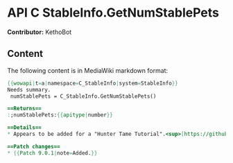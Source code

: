 # API C StableInfo.GetNumStablePets

**Contributor:** KethoBot

## Content

The following content is in MediaWiki markdown format:

```mediawiki
{{wowapi|t=a|namespace=C_StableInfo|system=StableInfo}}
Needs summary.
 numStablePets = C_StableInfo.GetNumStablePets()

==Returns==
:;numStablePets:{{apitype|number}}

==Details==
* Appears to be added for a "Hunter Tame Tutorial".<sup>[https://github.com/Gethe/wow-ui-source/commit/1cf759abedf90eaf4adaa1be3629855626c2d998#diff-50cde5c46edb1c98671fa837f0a2d55314bfa7d27130b383081ec892c5b323a9R3571]</sup>

==Patch changes==
* {{Patch 9.0.1|note=Added.}}
```
